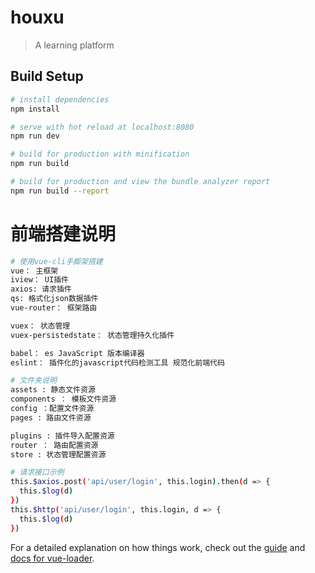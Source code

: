 # houxu

> A learning platform

## Build Setup

``` bash
# install dependencies
npm install

# serve with hot reload at localhost:8080
npm run dev

# build for production with minification
npm run build

# build for production and view the bundle analyzer report
npm run build --report
```

# 前端搭建说明

``` bash
# 使用vue-cli手脚架搭建
vue： 主框架
iview： UI插件
axios: 请求插件
qs: 格式化json数据插件
vue-router： 框架路由

vuex： 状态管理
vuex-persistedstate： 状态管理持久化插件

babel： es JavaScript 版本编译器
eslint： 插件化的javascript代码检测工具 规范化前端代码

# 文件夹说明
assets : 静态文件资源
components ： 模板文件资源
config ：配置文件资源
pages : 路由文件资源

plugins : 插件导入配置资源
router ： 路由配置资源
store : 状态管理配置资源

# 请求接口示例
this.$axios.post('api/user/login', this.login).then(d => {
  this.$log(d)
})
this.$http('api/user/login', this.login, d => {
  this.$log(d)
})
```

For a detailed explanation on how things work, check out the [guide](http://vuejs-templates.github.io/webpack/) and [docs for vue-loader](http://vuejs.github.io/vue-loader).

